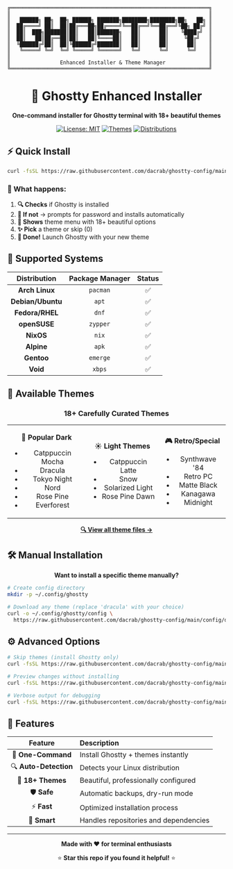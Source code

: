 ```
╔════════════════════════════════════════════════════════════════╗
║                                                                ║
║   ██████╗ ██╗  ██╗ ██████╗ ███████╗████████╗████████╗██╗   ██╗ ║
║  ██╔════╝ ██║  ██║██╔═══██╗██╔════╝╚══██╔══╝╚══██╔══╝╚██╗ ██╔╝ ║
║  ██║  ███╗███████║██║   ██║███████╗   ██║      ██║    ╚████╔╝  ║
║  ██║   ██║██╔══██║██║   ██║╚════██║   ██║      ██║     ╚██╔╝   ║
║  ╚██████╔╝██║  ██║╚██████╔╝███████║   ██║      ██║      ██║    ║
║   ╚═════╝ ╚═╝  ╚═╝ ╚═════╝ ╚══════╝   ╚═╝      ╚═╝      ╚═╝    ║
║                                                                ║
║                Enhanced Installer & Theme Manager              ║
╚════════════════════════════════════════════════════════════════╝
```
<div align="center">

# 🚀 Ghostty Enhanced Installer

**One-command installer for Ghostty terminal with 18+ beautiful themes**

[![License: MIT](https://img.shields.io/badge/License-MIT-yellow.svg)](https://opensource.org/licenses/MIT)
[![Themes](https://img.shields.io/badge/Themes-18+-blue.svg)](#available-themes)
[![Distributions](https://img.shields.io/badge/Linux-8+-red.svg)](#supported-systems)

</div>

## ⚡ Quick Install

<div align="center">

```bash
curl -fsSL https://raw.githubusercontent.com/dacrab/ghostty-config/main/setup.sh | sudo bash
```

</div>

### 🎯 What happens:
1. **🔍 Checks** if Ghostty is installed
2. **🔐 If not** → prompts for password and installs automatically  
3. **🎨 Shows** theme menu with 18+ beautiful options
4. **✨ Pick** a theme or skip (0)
5. **🎉 Done!** Launch Ghostty with your new theme

## 🐧 Supported Systems

<div align="center">

| Distribution | Package Manager | Status |
|:------------:|:---------------:|:------:|
| **Arch Linux** | `pacman` | ✅ |
| **Debian/Ubuntu** | `apt` | ✅ |
| **Fedora/RHEL** | `dnf` | ✅ |
| **openSUSE** | `zypper` | ✅ |
| **NixOS** | `nix` | ✅ |
| **Alpine** | `apk` | ✅ |
| **Gentoo** | `emerge` | ✅ |
| **Void** | `xbps` | ✅ |

</div>

## 🎨 Available Themes

<div align="center">

### 18+ Carefully Curated Themes

</div>

<table align="center">
<tr>
<td align="center">

**🌙 Popular Dark**
- Catppuccin Mocha
- Dracula  
- Tokyo Night
- Nord
- Rose Pine
- Everforest

</td>
<td align="center">

**☀️ Light Themes**
- Catppuccin Latte
- Snow
- Solarized Light
- Rose Pine Dawn

</td>
<td align="center">

**🎮 Retro/Special**
- Synthwave '84
- Retro PC
- Matte Black
- Kanagawa
- Midnight

</td>
</tr>
</table>

<div align="center">

[**🔍 View all theme files →**](config/)

</div>

## 🛠️ Manual Installation

<div align="center">

**Want to install a specific theme manually?**

</div>

```bash
# Create config directory
mkdir -p ~/.config/ghostty

# Download any theme (replace 'dracula' with your choice)
curl -o ~/.config/ghostty/config \
  https://raw.githubusercontent.com/dacrab/ghostty-config/main/config/dracula
```

## ⚙️ Advanced Options

```bash
# Skip themes (install Ghostty only)
curl -fsSL https://raw.githubusercontent.com/dacrab/ghostty-config/main/setup.sh | bash -s -- --skip-theme

# Preview changes without installing
curl -fsSL https://raw.githubusercontent.com/dacrab/ghostty-config/main/setup.sh | bash -s -- --dry-run

# Verbose output for debugging
curl -fsSL https://raw.githubusercontent.com/dacrab/ghostty-config/main/setup.sh | bash -s -- --verbose
```

## 🚀 Features

<div align="center">

| Feature | Description |
|:-------:|:------------|
| 🎯 **One-Command** | Install Ghostty + themes instantly |
| 🔍 **Auto-Detection** | Detects your Linux distribution |
| 🎨 **18+ Themes** | Beautiful, professionally configured |
| 🛡️ **Safe** | Automatic backups, dry-run mode |
| ⚡ **Fast** | Optimized installation process |
| 🔧 **Smart** | Handles repositories and dependencies |

</div>

---

<div align="center">

**Made with ❤️ for terminal enthusiasts**

⭐ **Star this repo if you found it helpful!** ⭐

</div>
